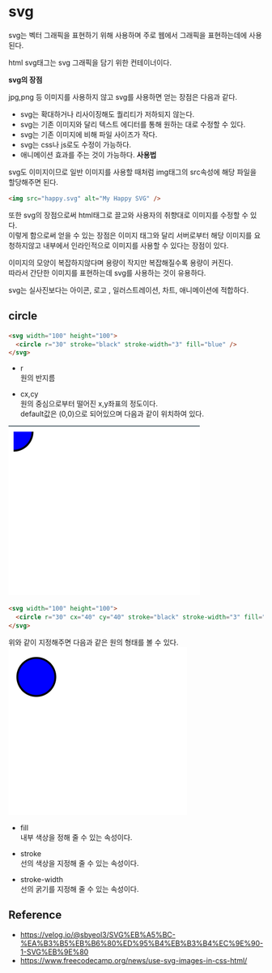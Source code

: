 # svg

svg는 벡터 그래픽을 표현하기 위해 사용하며 주로 웹에서 그래픽을 표현하는데에 사용된다.

html svg태그는 svg 그래픽을 담기 위한 컨테이너이다.

**svg의 장점**

jpg,png 등 이미지를 사용하지 않고 svg를 사용하면 얻는 장점은 다음과 같다.

- svg는 확대하거나 리사이징해도 퀄리티가 저하되지 않는다.
- svg는 기존 이미지와 달리 텍스트 에디터를 통해 원하는 대로 수정할 수 있다.
- svg는 기존 이미지에 비해 파일 사이즈가 작다.
- svg는 css나 js로도 수정이 가능하다.
- 애니메이션 효과를 주는 것이 가능하다.
  **사용법**

svg도 이미지이므로 일반 이미지를 사용할 때처럼 img태그의 src속성에 해당 파일을 할당해주면 된다.

```html
<img src="happy.svg" alt="My Happy SVG" />
```

또한 svg의 장점으로써 html태그로 끌고와 사용자의 취향대로 이미지를 수정할 수 있다.  
이렇게 함으로써 얻을 수 있는 장점은 이미지 태그와 달리 서버로부터 해당 이미지를 요청하지않고 내부에서 인라인적으로 이미지를 사용할 수 있다는 장점이 있다.

이미지의 모양이 복잡하지않다며 용량이 작지만 복잡해질수록 용량이 커진다.  
따라서 간단한 이미지를 표현하는데 svg를 사용하는 것이 유용하다.

svg는 실사진보다는 아이콘, 로고 , 일러스트레이션, 차트, 애니메이션에 적합하다.

## circle

```html
<svg width="100" height="100">
  <circle r="30" stroke="black" stroke-width="3" fill="blue" />
</svg>
```

- r  
  원의 반지름

- cx,cy  
  원의 중심으로부터 떨어진 x,y좌표의 정도이다.  
  default값은 (0,0)으로 되어있으며 다음과 같이 위치하여 있다.

![cx_cy_default.png](cx_cy_default.png)

```html
<svg width="100" height="100">
  <circle r="30" cx="40" cy="40" stroke="black" stroke-width="3" fill="blue" />
</svg>
```

위와 같이 지정해주면 다음과 같은 원의 형태를 볼 수 있다.
![cx_cy_40.png](cx_cy_40.png)

- fill  
  내부 색상을 정해 줄 수 있는 속성이다.

- stroke  
  선의 색상을 지정해 줄 수 있는 속성이다.

- stroke-width  
  선의 굵기를 지정해 줄 수 있는 속성이다.

## Reference

- https://velog.io/@sbyeol3/SVG%EB%A5%BC-%EA%B3%B5%EB%B6%80%ED%95%B4%EB%B3%B4%EC%9E%90-1-SVG%EB%9E%80
- https://www.freecodecamp.org/news/use-svg-images-in-css-html/
